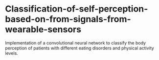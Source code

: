 # Classification-of-self-perception-based-on-from-signals-from-wearable-sensors
Implementation of a convolutional neural network to classify the body perception of patients with different eating disorders and physical activity levels.
